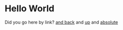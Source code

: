 # Hello World


Did you go here by link? [and back](hello.md) and [up](../READMDE.md) and [absolute](/draft/hello.html)

